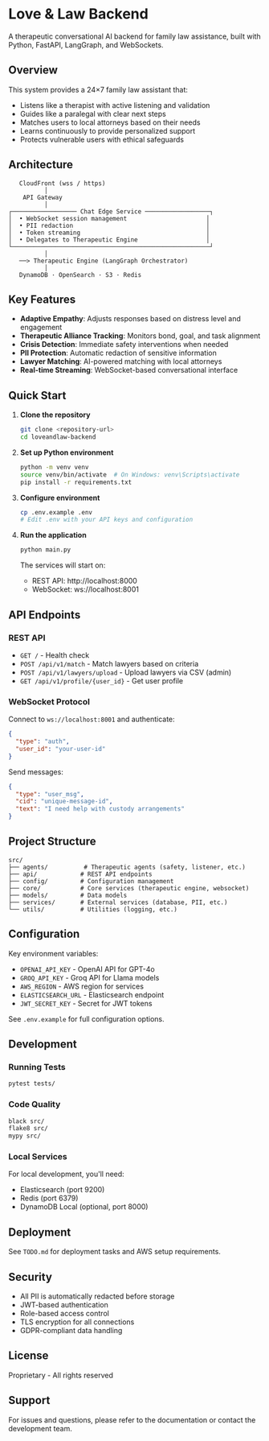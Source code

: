 # Love & Law Backend

A therapeutic conversational AI backend for family law assistance, built with Python, FastAPI, LangGraph, and WebSockets.

## Overview

This system provides a 24×7 family law assistant that:
- Listens like a therapist with active listening and validation
- Guides like a paralegal with clear next steps
- Matches users to local attorneys based on their needs
- Learns continuously to provide personalized support
- Protects vulnerable users with ethical safeguards

## Architecture

```
   CloudFront (wss / https)
          │
    API Gateway
          │
┌────────────────── Chat Edge Service ──────────────────┐
│  • WebSocket session management                      │
│  • PII redaction                                     │
│  • Token streaming                                   │
│  • Delegates to Therapeutic Engine                   │
└───────────────────────────────────────────────────────┘
          │
   ──> Therapeutic Engine (LangGraph Orchestrator)
          │
   DynamoDB · OpenSearch · S3 · Redis
```

## Key Features

- **Adaptive Empathy**: Adjusts responses based on distress level and engagement
- **Therapeutic Alliance Tracking**: Monitors bond, goal, and task alignment
- **Crisis Detection**: Immediate safety interventions when needed
- **PII Protection**: Automatic redaction of sensitive information
- **Lawyer Matching**: AI-powered matching with local attorneys
- **Real-time Streaming**: WebSocket-based conversational interface

## Quick Start

1. **Clone the repository**
   ```bash
   git clone <repository-url>
   cd loveandlaw-backend
   ```

2. **Set up Python environment**
   ```bash
   python -m venv venv
   source venv/bin/activate  # On Windows: venv\Scripts\activate
   pip install -r requirements.txt
   ```

3. **Configure environment**
   ```bash
   cp .env.example .env
   # Edit .env with your API keys and configuration
   ```

4. **Run the application**
   ```bash
   python main.py
   ```

   The services will start on:
   - REST API: http://localhost:8000
   - WebSocket: ws://localhost:8001

## API Endpoints

### REST API

- `GET /` - Health check
- `POST /api/v1/match` - Match lawyers based on criteria
- `POST /api/v1/lawyers/upload` - Upload lawyers via CSV (admin)
- `GET /api/v1/profile/{user_id}` - Get user profile

### WebSocket Protocol

Connect to `ws://localhost:8001` and authenticate:

```json
{
  "type": "auth",
  "user_id": "your-user-id"
}
```

Send messages:
```json
{
  "type": "user_msg",
  "cid": "unique-message-id",
  "text": "I need help with custody arrangements"
}
```

## Project Structure

```
src/
├── agents/          # Therapeutic agents (safety, listener, etc.)
├── api/            # REST API endpoints
├── config/         # Configuration management
├── core/           # Core services (therapeutic engine, websocket)
├── models/         # Data models
├── services/       # External services (database, PII, etc.)
└── utils/          # Utilities (logging, etc.)
```

## Configuration

Key environment variables:

- `OPENAI_API_KEY` - OpenAI API for GPT-4o
- `GROQ_API_KEY` - Groq API for Llama models
- `AWS_REGION` - AWS region for services
- `ELASTICSEARCH_URL` - Elasticsearch endpoint
- `JWT_SECRET_KEY` - Secret for JWT tokens

See `.env.example` for full configuration options.

## Development

### Running Tests
```bash
pytest tests/
```

### Code Quality
```bash
black src/
flake8 src/
mypy src/
```

### Local Services

For local development, you'll need:
- Elasticsearch (port 9200)
- Redis (port 6379)
- DynamoDB Local (optional, port 8000)

## Deployment

See `TODO.md` for deployment tasks and AWS setup requirements.

## Security

- All PII is automatically redacted before storage
- JWT-based authentication
- Role-based access control
- TLS encryption for all connections
- GDPR-compliant data handling

## License

Proprietary - All rights reserved

## Support

For issues and questions, please refer to the documentation or contact the development team.